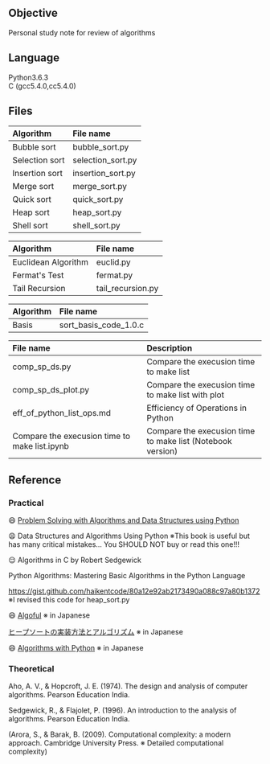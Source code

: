 ## Objective
Personal study note for review of algorithms

## Language
Python3.6.3  
C (gcc5.4.0,cc5.4.0)  

## Files  

| Algorithm  | File name   |
|:-----------|:------------|
|Bubble sort   | bubble_sort.py    | 
|Selection sort| selection_sort.py | 
|Insertion sort| insertion_sort.py |
|Merge sort    | merge_sort.py     |
|Quick sort    | quick_sort.py     |  
|Heap sort     | heap_sort.py      |
|Shell sort    | shell_sort.py     |


| Algorithm  | File name   |
|:-----------|:------------|
|Euclidean Algorithm | euclid.py          |
|Fermat's Test       | fermat.py          |
|Tail Recursion      | tail_recursion.py  |


| Algorithm  | File name   |
|:-----------|:------------|
| Basis      |sort_basis_code_1.0.c|  


| File name  | Description   |
|:-----------|:------------|
| comp_sp_ds.py                 | Compare the execusion time to make list |
| comp_sp_ds_plot.py            | Compare the execusion time to make list with plot|
| eff_of_python_list_ops.md     | Efficiency of Operations in Python|
| Compare the execusion time to make list.ipynb | Compare the execusion time to make list (Notebook version)|


## Reference  

### Practical
 :smile: [Problem Solving with Algorithms and Data Structures using Python](http://interactivepython.org/runestone/static/pythonds/index.html)  
 
 :weary: Data Structures and Algorithms Using Python  ※This book is useful but has many critical mistakes... You SHOULD NOT buy or read this one!!!    
 
 :relieved: Algorithms in C by Robert Sedgewick  
 
Python Algorithms: Mastering Basic Algorithms in the Python Language  

https://gist.github.com/haikentcode/80a12e92ab2173490a088c97a80b1372 ※I revised this code for heap_sort.py  

:smile: [Algoful](http://algoful.com/) ※ in Japanese  

[ヒープソートの実装方法とアルゴリズム](https://webbibouroku.com/Blog/Article/py-heapsort) ※ in Japanese  

:smile: [Algorithms with Python](http://melborne.github.io/2009/03/18/notitle/) ※ in Japanese  


### Theoretical
Aho, A. V., & Hopcroft, J. E. (1974). The design and analysis of computer algorithms. Pearson Education India.  

Sedgewick, R., & Flajolet, P. (1996). An introduction to the analysis of algorithms. Pearson Education India.  

(Arora, S., & Barak, B. (2009). Computational complexity: a modern approach. Cambridge University Press. ※ Detailed computational complexity)  
